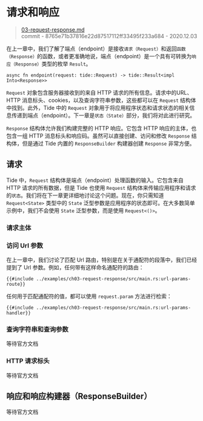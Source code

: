 # 请求和响应

> [03-request-response.md](https://github.com/http-rs/tide-book/blob/main/src/03-request-response.md)
> <br />
> commit - 8765e71b37816e22d87517112ff33495f233a684 - 2020.12.03

在上一章中，我们了解了端点（endpoint）是接收`请求（Request）`和返回`函数（Response）`的函数，或者更准确地说，端点（endpoint）是一个具有可转换为`响应（Response）`类型的枚举 `Result`。

```rust,edition2018,no_run
async fn endpoint(request: tide::Request) -> tide::Result<impl Into<Response>>
```

`Request` 对象包含服务器接收到的来自 HTTP 请求的所有信息。请求中的URL、HTTP 消息标头、cookies，以及查询字符串参数，这些都可以在 `Request` 结构体中找到。此外，Tide 中的 `Request` 对象用于将应用程序状态和请求状态的相关信息传递到端点（endpoint）。下一章是`状态（State）`部分，我们将对此进行研究。

`Response` 结构体允许我们构建完整的 HTTP 响应。它包含 HTTP 响应的主体，也包含一组 HTTP 消息标头和响应码。虽然可以直接创建、访问和修改 `Response` 结构体，但是通过 Tide 内置的 `ResponseBuilder` 构建器创建 `Response` 非常方便。

## 请求

Tide 中，`Request` 结构体是端点（endpoint）处理函数的输入。它包含来自 HTTP 请求的所有数据，但是 Tide 也使用 `Request` 结构体来传输应用程序和请求的`状态`。我们将在下一章更详细地讨论这个问题。现在，你只需知道 `Request<State>` 类型中的 `State` 泛型参数是应用程序的状态即可。在大多数简单示例中，我们不会使用 `State` 泛型参数，而是使用 `Request<()>`。

### 请求主体

### 访问 Url 参数

在上一章中，我们讨论了匹配 Url 路由，特别是在关于通配符的段落中，我们已经提到了 Url 参数。例如，任何带有这样命名通配符的路由：

```rust,edition2018,no_run
{{#include ../examples/ch03-request-response/src/main.rs:url-params-route}}
```

任何用于匹配通配符的值，都可以使用 `request.param` 方法进行检索：

```rust,edition2018,no_run
{{#include ../examples/ch03-request-response/src/main.rs:url-params-handler}}
```

### 查询字符串和查询参数

等待官方文档

### HTTP 请求标头

等待官方文档

## 响应和响应构建器（ResponseBuilder）

等待官方文档
